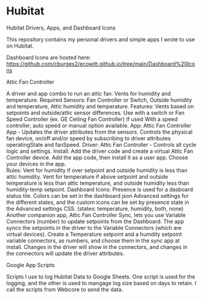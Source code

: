 # Hubitat
Hubitat Drivers, Apps, and Dashboard Icons

This repository contains my personal drivers and simple apps I wrote to use on Hubitat. 

Dashboard Icons are hosted here: https://github.com/cburges2/ecowitt.github.io/tree/main/Dashboard%20Icons

Attic Fan Controller

A driver and app combo to run an attic fan. Vents for humidity and temperature.
Required Sensors: Fan Controller or Switch, Outside humidity and temperature, Attic humidity and temperature. 
Features: Vents based on setpoints and outside/attic sensor differences. Use with a switch or Fan Speed Controller (ex. GE Ceiling Fan Controller) If used With a speed controller, auto speed or manual option available. 
App: Attic Fan Controller App - Updates the driver attributes from the sensors. Controls the physical fan device, on/off and/or speed by subscribing to driver    attributes operatingState and fanSpeed. 
Driver: Attic Fan Controller - Controls all cycle logic and settings. 
Install: Add the driver code and create a virtual Attic Fan Controller device.  Add the app code, then install it as a user app. Choose your devices in the app.   
Rules: Vent for humidity if over setpoint and outside humidity is less than attic humidity. Vent for temperature if above setpoint and outside temperature is less than attic temperature, and outside humidity less than humidity-temp setpoint. 
Dashboard Icons: Presence is used for a dasboard status tile.  Colors can be set in the dashboard json Advanced settings for the different states, and the custom icons can be set by presence state in the Advanced settings CSS. (states: temperature, humidity, both, none)
Another companion app, Attic Fan Controller Sync, lets you use Variable Connectors (number) to update setpoints from the Dashboard. The app syncs the setpoints in the driver to the Variable Connectors (which are virtual devices). Create a Temperature setpoint and a humdity setpoint variable connectors, as numbers, and choose them in the sync app at install. Changes in the driver will show in the connectors, and changes in the connectors will update the driver attributes. 

Google App Scripts

Scripts I use to log Hubitat Data to Google Sheets.  One script is used for the logging, and the other is used to mangage log size based on days to retain. I call the scripts from Webcore to send the data. 

